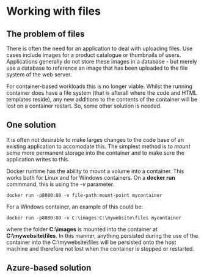 # Working with files

## The problem of files
There is often the need for an application to deal with uploading files. Use cases include images for a product catalogue or thumbnails of users.
Applications generally do not store these images in a database - but merely use a database to reference an image that has been uploaded to the file system of the web server.

For container-based workloads this is no longer viable. Whilst the running container does have a file system (that is afterall where the code and HTML templates reside), any new additions to the contents of the container will be lost on a container restart. So, some other solution is needed.

## One solution
It is often not desirable to make larges changes to the code base of an existing application to accomodate this. The simplest method is to *mount* some more permanent storage into the container and to make sure the application writes to this.

Docker runtime has the ability to mount a volume into a container. This works both for Linux and for Windows containers. On a **docker run** commmand, this is using the *-v* parameter.

```
docker run -p8080:80 -v file-path:mount-point mycontainer
```

For a Windows container, an example of this could be:

```
docker run -p8080:80 -v C:\images:C:\mywebsite\files mycontainer
```

where the folder **C:\images** is mounted into the container at **C:\mywebsite\files**. In this manner, anything persisted during the use of the container into the C:\mywebsite\files will be persisted onto the host machine and therefore not lost when the container is stopped or restarted.

## Azure-based solution


